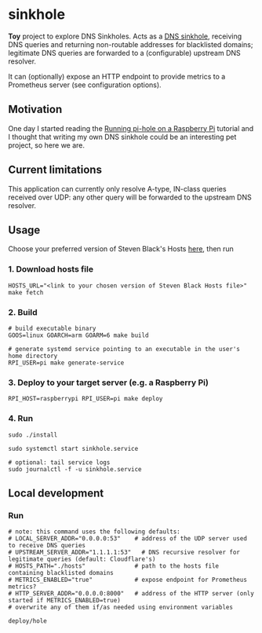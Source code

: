 # sinkhole

**Toy** project to explore DNS Sinkholes. Acts as a [DNS sinkhole](https://en.wikipedia.org/wiki/DNS_sinkhole), receiving DNS queries and returning non-routable addresses for blacklisted domains; legitimate DNS queries are forwarded to a (configurable) upstream DNS resolver.

It can (optionally) expose an HTTP endpoint to provide metrics to a Prometheus server (see configuration options).

## Motivation

One day I started reading the [Running pi-hole on a Raspberry Pi](https://www.raspberrypi.com/tutorials/running-pi-hole-on-a-raspberry-pi/) tutorial and I thought that writing my own DNS sinkhole could be an interesting pet project, so here we are.

## Current limitations

This application can currently only resolve A-type, IN-class queries received over UDP: any other query will be forwarded to the upstream DNS resolver.

## Usage

Choose your preferred version of Steven Black's Hosts [here](https://github.com/StevenBlack/hosts#list-of-all-hosts-file-variants), then run

### 1. Download hosts file

```shell
HOSTS_URL="<link to your chosen version of Steven Black Hosts file>" make fetch
```

### 2. Build

```shell
# build executable binary
GOOS=linux GOARCH=arm GOARM=6 make build

# generate systemd service pointing to an executable in the user's home directory
RPI_USER=pi make generate-service               
```

### 3. Deploy to your target server (e.g. a Raspberry Pi)

```shell
RPI_HOST=raspberrypi RPI_USER=pi make deploy
```

### 4. Run

```shell
sudo ./install

sudo systemctl start sinkhole.service

# optional: tail service logs
sudo journalctl -f -u sinkhole.service
```

## Local development

### Run

```shell
# note: this command uses the following defaults:
# LOCAL_SERVER_ADDR="0.0.0.0:53"    # address of the UDP server used to receive DNS queries
# UPSTREAM_SERVER_ADDR="1.1.1.1:53"   # DNS recursive resolver for legitimate queries (default: Cloudflare's)
# HOSTS_PATH="./hosts"              # path to the hosts file containing blacklisted domains
# METRICS_ENABLED="true"            # expose endpoint for Prometheus metrics?
# HTTP_SERVER_ADDR="0.0.0.0:8000"   # address of the HTTP server (only started if METRICS_ENABLED=true)
# overwrite any of them if/as needed using environment variables

deploy/hole
```
